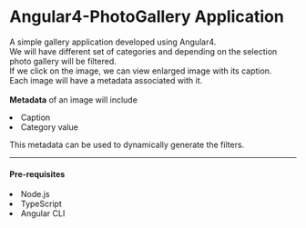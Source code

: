 # Angular4-PhotoGallery Application
A simple gallery application developed using Angular4.<br>
We will have different set of categories and depending on the selection photo gallery will be filtered.<br>
If we click on the image, we can view enlarged image with its caption.<br>
Each image will have a metadata associated with it. <br><br>
<strong>Metadata</strong> of an image will include
<li>Caption</li>
<li>Category value</li>

This metadata can be used to dynamically generate the filters.

<hr>
<h4>Pre-requisites</h4>
<li>Node.js</li>
<li>TypeScript</li>
<li>Angular CLI</li>


